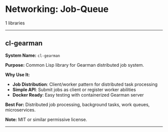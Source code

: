 # Networking: Job-Queue

1 libraries

---

## cl-gearman

**System Name:** `cl-gearman`

**Purpose:** Common Lisp library for Gearman distributed job system.

**Why Use It:**
- **Job Distribution**: Client/worker pattern for distributed task processing
- **Simple API**: Submit jobs as client or register worker abilities
- **Docker Ready**: Easy testing with containerized Gearman server

**Best For:** Distributed job processing, background tasks, work queues, microservices.

**Note:** MIT or similar permissive license.

---




